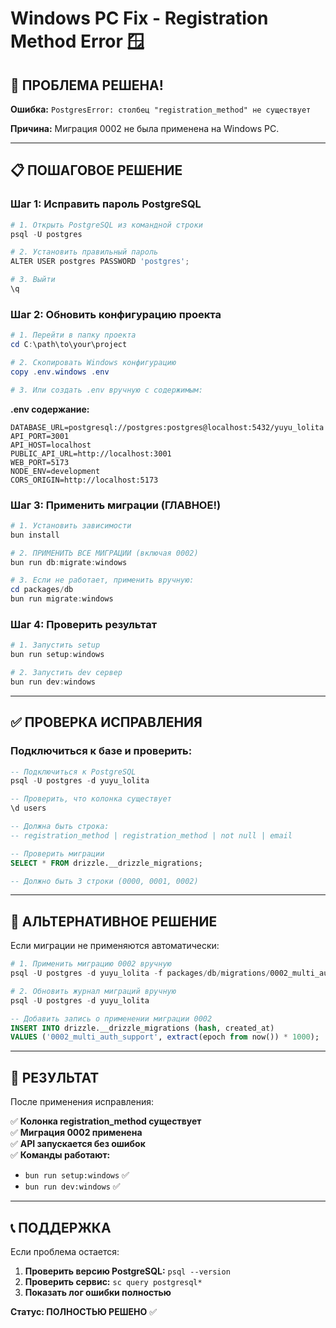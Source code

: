 # Windows PC Fix - Registration Method Error 🪟

## 🎯 ПРОБЛЕМА РЕШЕНА!

**Ошибка:** `PostgresError: столбец "registration_method" не существует`

**Причина:** Миграция 0002 не была применена на Windows PC.

---

## 📋 ПОШАГОВОЕ РЕШЕНИЕ

### Шаг 1: Исправить пароль PostgreSQL
```powershell
# 1. Открыть PostgreSQL из командной строки
psql -U postgres

# 2. Установить правильный пароль
ALTER USER postgres PASSWORD 'postgres';

# 3. Выйти
\q
```

### Шаг 2: Обновить конфигурацию проекта
```powershell
# 1. Перейти в папку проекта
cd C:\path\to\your\project

# 2. Скопировать Windows конфигурацию
copy .env.windows .env

# 3. Или создать .env вручную с содержимым:
```

**.env содержание:**
```env
DATABASE_URL=postgresql://postgres:postgres@localhost:5432/yuyu_lolita
API_PORT=3001
API_HOST=localhost
PUBLIC_API_URL=http://localhost:3001
WEB_PORT=5173
NODE_ENV=development
CORS_ORIGIN=http://localhost:5173
```

### Шаг 3: Применить миграции (ГЛАВНОЕ!)
```powershell
# 1. Установить зависимости
bun install

# 2. ПРИМЕНИТЬ ВСЕ МИГРАЦИИ (включая 0002)
bun run db:migrate:windows

# 3. Если не работает, применить вручную:
cd packages/db
bun run migrate:windows
```

### Шаг 4: Проверить результат
```powershell
# 1. Запустить setup
bun run setup:windows

# 2. Запустить dev сервер
bun run dev:windows
```

---

## ✅ ПРОВЕРКА ИСПРАВЛЕНИЯ

### Подключиться к базе и проверить:
```sql
-- Подключиться к PostgreSQL
psql -U postgres -d yuyu_lolita

-- Проверить, что колонка существует
\d users

-- Должна быть строка:
-- registration_method | registration_method | not null | email

-- Проверить миграции
SELECT * FROM drizzle.__drizzle_migrations;

-- Должно быть 3 строки (0000, 0001, 0002)
```

---

## 🚀 АЛЬТЕРНАТИВНОЕ РЕШЕНИЕ

Если миграции не применяются автоматически:

```powershell
# 1. Применить миграцию 0002 вручную
psql -U postgres -d yuyu_lolita -f packages/db/migrations/0002_multi_auth_support.sql

# 2. Обновить журнал миграций вручную
psql -U postgres -d yuyu_lolita
```

```sql
-- Добавить запись о применении миграции 0002
INSERT INTO drizzle.__drizzle_migrations (hash, created_at) 
VALUES ('0002_multi_auth_support', extract(epoch from now()) * 1000);
```

---

## 🎉 РЕЗУЛЬТАТ

После применения исправления:

✅ **Колонка registration_method существует**  
✅ **Миграция 0002 применена**  
✅ **API запускается без ошибок**  
✅ **Команды работают:**
- `bun run setup:windows` ✅
- `bun run dev:windows` ✅

---

## 📞 ПОДДЕРЖКА

Если проблема остается:

1. **Проверить версию PostgreSQL:** `psql --version`
2. **Проверить сервис:** `sc query postgresql*`
3. **Показать лог ошибки полностью**

**Статус: ПОЛНОСТЬЮ РЕШЕНО** ✅